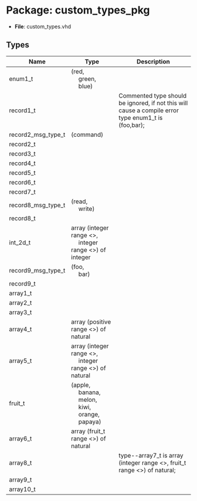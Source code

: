 # Package: custom_types_pkg

- **File**: custom_types.vhd
## Types

| Name               | Type                                                                                                                                                                                                                              | Description                                                                                             |
| ------------------ | --------------------------------------------------------------------------------------------------------------------------------------------------------------------------------------------------------------------------------- | ------------------------------------------------------------------------------------------------------- |
| enum1_t            | (red,<br><span style="padding-left:20px"> green,<br><span style="padding-left:20px"> blue)                                                                                                                                        |                                                                                                         |
| record1_t          |                                                                                                                                                                                                                                   |  Commented type should be ignored, if not this will cause a compile error   type enum1_t is (foo,bar);  |
| record2_msg_type_t | (command)                                                                                                                                                                                                                         |                                                                                                         |
| record2_t          |                                                                                                                                                                                                                                   |                                                                                                         |
| record3_t          |                                                                                                                                                                                                                                   |                                                                                                         |
| record4_t          |                                                                                                                                                                                                                                   |                                                                                                         |
| record5_t          |                                                                                                                                                                                                                                   |                                                                                                         |
| record6_t          |                                                                                                                                                                                                                                   |                                                                                                         |
| record7_t          |                                                                                                                                                                                                                                   |                                                                                                         |
| record8_msg_type_t | (read,<br><span style="padding-left:20px"> write)                                                                                                                                                                                 |                                                                                                         |
| record8_t          |                                                                                                                                                                                                                                   |                                                                                                         |
| int_2d_t           | array (integer range <>,<br><span style="padding-left:20px"> integer range <>) of integer                                                                                                                                         |                                                                                                         |
| record9_msg_type_t | (foo,<br><span style="padding-left:20px"> bar)                                                                                                                                                                                    |                                                                                                         |
| record9_t          |                                                                                                                                                                                                                                   |                                                                                                         |
| array1_t           |                                                                                                                                                                                                                                   |                                                                                                         |
| array2_t           |                                                                                                                                                                                                                                   |                                                                                                         |
| array3_t           |                                                                                                                                                                                                                                   |                                                                                                         |
| array4_t           | array (positive range <>) of natural                                                                                                                                                                                              |                                                                                                         |
| array5_t           | array (integer range <>,<br><span style="padding-left:20px"> integer range <>) of natural                                                                                                                                         |                                                                                                         |
| fruit_t            | (apple,<br><span style="padding-left:20px"> banana,<br><span style="padding-left:20px"> melon,<br><span style="padding-left:20px"> kiwi,<br><span style="padding-left:20px"> orange,<br><span style="padding-left:20px"> papaya)  |                                                                                                         |
| array6_t           | array (fruit_t range <>) of natural                                                                                                                                                                                               |                                                                                                         |
| array8_t           |                                                                                                                                                                                                                                   |   type--array7_t is array (integer range <>, fruit_t range <>) of natural;                              |
| array9_t           |                                                                                                                                                                                                                                   |                                                                                                         |
| array10_t          |                                                                                                                                                                                                                                   |                                                                                                         |
